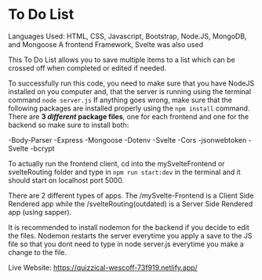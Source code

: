 # To Do List
Languages Used: HTML, CSS, Javascript, Bootstrap, Node.JS, MongoDB, and Mongoose
A frontend Framework, Svelte was also used

This To Do List allows you to save multiple items to a list which can be crossed off when completed or edited if needed.

To successfully run this code, you need to make sure that you have NodeJS installed on you computer and, that the server is running using the terminal command `node server.js` If anything goes wrong, make sure that the following packages are installed properly using the `npm install` command. There are __3 *different* package files__, one for each frontend and one for the backend so make sure to install both:

-Body-Parser
-Express
-Mongoose
-Dotenv
-Svelte
-Cors
-jsonwebtoken
-Svelte
-bcrypt

To actually run the frontend client, cd into the mySvelteFrontend or svelteRouting folder and type in `npm run start:dev` in the terminal and it should start on localhost port 5000.

There are 2 different types of apps. The /mySvelte-Frontend is a Client Side Rendered app while the /svelteRouting(outdated) is a Server Side Rendered app (using sapper).

It is recommended to install nodemon for the backend if you decide to edit the files. Nodemon restarts the server everytime you apply a save to the JS file so that you dont need to type in node server.js everytime you make a change to the file.

Live Website: https://quizzical-wescoff-73f919.netlify.app/

